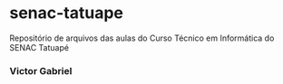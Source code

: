 # senac-tatuape
Repositório de arquivos das aulas do Curso Técnico em Informática do SENAC Tatuapé

### Victor Gabriel

